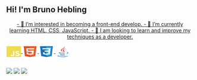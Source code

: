 ## Hi! I'm Bruno Hebling
<div align="center">
  <a href="https://github.com/brunohebling51">
<div>
- 👀 I’m interested in becoming a front-end develop.
- 🌱 I’m currently learning HTML, CSS, JavaScript.
- 💞️ I am looking to learn and improve my techniques as a developer.
</div>
</div>
<div style="display: inline_block"><br>
  <img align="center" alt="ted-js" height="30" width="40" src="https://raw.githubusercontent.com/devicons/devicon/master/icons/javascript/javascript-plain.svg">
  <img align="center" alt="ted-html" height="30" width="40" src="https://raw.githubusercontent.com/devicons/devicon/master/icons/html5/html5-original.svg">
  <img align="center" alt="ted-css" height="30" width="40" src="https://raw.githubusercontent.com/devicons/devicon/master/icons/css3/css3-original.svg">
  <img align="center" alt="ted-csharp" height="30" width="40" src="https://raw.githubusercontent.com/devicons/devicon/master/icons/java/java-original.svg">
</div>

  ##

  <div> 
  <a href="https://instagram.com/_noobruu" target="_blank"><img src="https://img.shields.io/badge/-Instagram-%23E4405F?style=for-the-badge&logo=instagram&logoColor=white" target="_blank"></a>
  <a href = "mailto:brunoalemao1@live.com"><img src="https://img.shields.io/badge/-Gmail-%23333?style=for-the-badge&logo=gmail&logoColor=white" target="_blank"></a>
  <a href="https://www.linkedin.com/in/bruno-fernandes-aa1b1881/" target="_blank"><img src="https://img.shields.io/badge/-LinkedIn-%230077B5?style=for-the-badge&logo=linkedin&logoColor=white" target="_blank"></a> 
</div>
